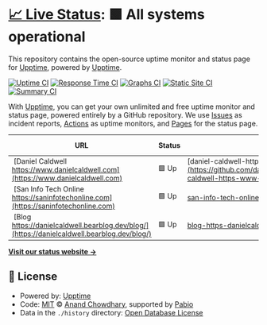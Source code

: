# [📈 Live Status](https://upptime.github.io/upptime): <!--live status--> **🟩 All systems operational**

This repository contains the open-source uptime monitor and status page for [Upptime](https://upptime.js.org), powered by [Upptime](https://github.com/upptime/upptime).

[![Uptime CI](https://github.com/danielcaldwell/uptime/workflows/Uptime%20CI/badge.svg)](https://github.com/danielcaldwell/uptime/actions?query=workflow%3A%22Uptime+CI%22)
[![Response Time CI](https://github.com/danielcaldwell/uptime/workflows/Response%20Time%20CI/badge.svg)](https://github.com/danielcaldwell/uptime/actions?query=workflow%3A%22Response+Time+CI%22)
[![Graphs CI](https://github.com/danielcaldwell/uptime/workflows/Graphs%20CI/badge.svg)](https://github.com/danielcaldwell/uptime/actions?query=workflow%3A%22Graphs+CI%22)
[![Static Site CI](https://github.com/danielcaldwell/uptime/workflows/Static%20Site%20CI/badge.svg)](https://github.com/danielcaldwell/uptime/actions?query=workflow%3A%22Static+Site+CI%22)
[![Summary CI](https://github.com/danielcaldwell/uptime/workflows/Summary%20CI/badge.svg)](https://github.com/danielcaldwell/uptime/actions?query=workflow%3A%22Summary+CI%22)

With [Upptime](https://upptime.js.org), you can get your own unlimited and free uptime monitor and status page, powered entirely by a GitHub repository. We use [Issues](https://github.com/upptime/upptime/issues) as incident reports, [Actions](https://github.com/danielcaldwell/uptime/actions) as uptime monitors, and [Pages](https://upptime.github.io/upptime) for the status page.

<!--start: status pages-->
<!-- This summary is generated by Upptime (https://github.com/upptime/upptime) -->
<!-- Do not edit this manually, your changes will be overwritten -->
<!-- prettier-ignore -->
| URL | Status | History | Response Time | Uptime |
| --- | ------ | ------- | ------------- | ------ |
| <img alt="" src="https://icons.duckduckgo.com/ip3/www.danielcaldwell.com.ico" height="13"> [Daniel Caldwell https://www.danielcaldwell.com](https://www.danielcaldwell.com) | 🟩 Up | [daniel-caldwell-https-www-danielcaldwell-com.yml](https://github.com/danielcaldwell/uptime/commits/HEAD/history/daniel-caldwell-https-www-danielcaldwell-com.yml) | <details><summary><img alt="Response time graph" src="./graphs/daniel-caldwell-https-www-danielcaldwell-com/response-time-week.png" height="20"> 408ms</summary><br><a href="https://danielcaldwell.github.io/uptime/history/daniel-caldwell-https-www-danielcaldwell-com"><img alt="Response time 408" src="https://img.shields.io/endpoint?url=https%3A%2F%2Fraw.githubusercontent.com%2Fdanielcaldwell%2Fuptime%2FHEAD%2Fapi%2Fdaniel-caldwell-https-www-danielcaldwell-com%2Fresponse-time.json"></a><br><a href="https://danielcaldwell.github.io/uptime/history/daniel-caldwell-https-www-danielcaldwell-com"><img alt="24-hour response time 408" src="https://img.shields.io/endpoint?url=https%3A%2F%2Fraw.githubusercontent.com%2Fdanielcaldwell%2Fuptime%2FHEAD%2Fapi%2Fdaniel-caldwell-https-www-danielcaldwell-com%2Fresponse-time-day.json"></a><br><a href="https://danielcaldwell.github.io/uptime/history/daniel-caldwell-https-www-danielcaldwell-com"><img alt="7-day response time 408" src="https://img.shields.io/endpoint?url=https%3A%2F%2Fraw.githubusercontent.com%2Fdanielcaldwell%2Fuptime%2FHEAD%2Fapi%2Fdaniel-caldwell-https-www-danielcaldwell-com%2Fresponse-time-week.json"></a><br><a href="https://danielcaldwell.github.io/uptime/history/daniel-caldwell-https-www-danielcaldwell-com"><img alt="30-day response time 408" src="https://img.shields.io/endpoint?url=https%3A%2F%2Fraw.githubusercontent.com%2Fdanielcaldwell%2Fuptime%2FHEAD%2Fapi%2Fdaniel-caldwell-https-www-danielcaldwell-com%2Fresponse-time-month.json"></a><br><a href="https://danielcaldwell.github.io/uptime/history/daniel-caldwell-https-www-danielcaldwell-com"><img alt="1-year response time 408" src="https://img.shields.io/endpoint?url=https%3A%2F%2Fraw.githubusercontent.com%2Fdanielcaldwell%2Fuptime%2FHEAD%2Fapi%2Fdaniel-caldwell-https-www-danielcaldwell-com%2Fresponse-time-year.json"></a></details> | <details><summary><a href="https://danielcaldwell.github.io/uptime/history/daniel-caldwell-https-www-danielcaldwell-com">100.00%</a></summary><a href="https://danielcaldwell.github.io/uptime/history/daniel-caldwell-https-www-danielcaldwell-com"><img alt="All-time uptime 100.00%" src="https://img.shields.io/endpoint?url=https%3A%2F%2Fraw.githubusercontent.com%2Fdanielcaldwell%2Fuptime%2FHEAD%2Fapi%2Fdaniel-caldwell-https-www-danielcaldwell-com%2Fuptime.json"></a><br><a href="https://danielcaldwell.github.io/uptime/history/daniel-caldwell-https-www-danielcaldwell-com"><img alt="24-hour uptime 100.00%" src="https://img.shields.io/endpoint?url=https%3A%2F%2Fraw.githubusercontent.com%2Fdanielcaldwell%2Fuptime%2FHEAD%2Fapi%2Fdaniel-caldwell-https-www-danielcaldwell-com%2Fuptime-day.json"></a><br><a href="https://danielcaldwell.github.io/uptime/history/daniel-caldwell-https-www-danielcaldwell-com"><img alt="7-day uptime 100.00%" src="https://img.shields.io/endpoint?url=https%3A%2F%2Fraw.githubusercontent.com%2Fdanielcaldwell%2Fuptime%2FHEAD%2Fapi%2Fdaniel-caldwell-https-www-danielcaldwell-com%2Fuptime-week.json"></a><br><a href="https://danielcaldwell.github.io/uptime/history/daniel-caldwell-https-www-danielcaldwell-com"><img alt="30-day uptime 100.00%" src="https://img.shields.io/endpoint?url=https%3A%2F%2Fraw.githubusercontent.com%2Fdanielcaldwell%2Fuptime%2FHEAD%2Fapi%2Fdaniel-caldwell-https-www-danielcaldwell-com%2Fuptime-month.json"></a><br><a href="https://danielcaldwell.github.io/uptime/history/daniel-caldwell-https-www-danielcaldwell-com"><img alt="1-year uptime 100.00%" src="https://img.shields.io/endpoint?url=https%3A%2F%2Fraw.githubusercontent.com%2Fdanielcaldwell%2Fuptime%2FHEAD%2Fapi%2Fdaniel-caldwell-https-www-danielcaldwell-com%2Fuptime-year.json"></a></details>
| <img alt="" src="https://icons.duckduckgo.com/ip3/saninfotechonline.com.ico" height="13"> [San Info Tech Online https://saninfotechonline.com](https://saninfotechonline.com) | 🟩 Up | [san-info-tech-online-https-saninfotechonline-com.yml](https://github.com/danielcaldwell/uptime/commits/HEAD/history/san-info-tech-online-https-saninfotechonline-com.yml) | <details><summary><img alt="Response time graph" src="./graphs/san-info-tech-online-https-saninfotechonline-com/response-time-week.png" height="20"> 130ms</summary><br><a href="https://danielcaldwell.github.io/uptime/history/san-info-tech-online-https-saninfotechonline-com"><img alt="Response time 130" src="https://img.shields.io/endpoint?url=https%3A%2F%2Fraw.githubusercontent.com%2Fdanielcaldwell%2Fuptime%2FHEAD%2Fapi%2Fsan-info-tech-online-https-saninfotechonline-com%2Fresponse-time.json"></a><br><a href="https://danielcaldwell.github.io/uptime/history/san-info-tech-online-https-saninfotechonline-com"><img alt="24-hour response time 130" src="https://img.shields.io/endpoint?url=https%3A%2F%2Fraw.githubusercontent.com%2Fdanielcaldwell%2Fuptime%2FHEAD%2Fapi%2Fsan-info-tech-online-https-saninfotechonline-com%2Fresponse-time-day.json"></a><br><a href="https://danielcaldwell.github.io/uptime/history/san-info-tech-online-https-saninfotechonline-com"><img alt="7-day response time 130" src="https://img.shields.io/endpoint?url=https%3A%2F%2Fraw.githubusercontent.com%2Fdanielcaldwell%2Fuptime%2FHEAD%2Fapi%2Fsan-info-tech-online-https-saninfotechonline-com%2Fresponse-time-week.json"></a><br><a href="https://danielcaldwell.github.io/uptime/history/san-info-tech-online-https-saninfotechonline-com"><img alt="30-day response time 130" src="https://img.shields.io/endpoint?url=https%3A%2F%2Fraw.githubusercontent.com%2Fdanielcaldwell%2Fuptime%2FHEAD%2Fapi%2Fsan-info-tech-online-https-saninfotechonline-com%2Fresponse-time-month.json"></a><br><a href="https://danielcaldwell.github.io/uptime/history/san-info-tech-online-https-saninfotechonline-com"><img alt="1-year response time 130" src="https://img.shields.io/endpoint?url=https%3A%2F%2Fraw.githubusercontent.com%2Fdanielcaldwell%2Fuptime%2FHEAD%2Fapi%2Fsan-info-tech-online-https-saninfotechonline-com%2Fresponse-time-year.json"></a></details> | <details><summary><a href="https://danielcaldwell.github.io/uptime/history/san-info-tech-online-https-saninfotechonline-com">100.00%</a></summary><a href="https://danielcaldwell.github.io/uptime/history/san-info-tech-online-https-saninfotechonline-com"><img alt="All-time uptime 100.00%" src="https://img.shields.io/endpoint?url=https%3A%2F%2Fraw.githubusercontent.com%2Fdanielcaldwell%2Fuptime%2FHEAD%2Fapi%2Fsan-info-tech-online-https-saninfotechonline-com%2Fuptime.json"></a><br><a href="https://danielcaldwell.github.io/uptime/history/san-info-tech-online-https-saninfotechonline-com"><img alt="24-hour uptime 100.00%" src="https://img.shields.io/endpoint?url=https%3A%2F%2Fraw.githubusercontent.com%2Fdanielcaldwell%2Fuptime%2FHEAD%2Fapi%2Fsan-info-tech-online-https-saninfotechonline-com%2Fuptime-day.json"></a><br><a href="https://danielcaldwell.github.io/uptime/history/san-info-tech-online-https-saninfotechonline-com"><img alt="7-day uptime 100.00%" src="https://img.shields.io/endpoint?url=https%3A%2F%2Fraw.githubusercontent.com%2Fdanielcaldwell%2Fuptime%2FHEAD%2Fapi%2Fsan-info-tech-online-https-saninfotechonline-com%2Fuptime-week.json"></a><br><a href="https://danielcaldwell.github.io/uptime/history/san-info-tech-online-https-saninfotechonline-com"><img alt="30-day uptime 100.00%" src="https://img.shields.io/endpoint?url=https%3A%2F%2Fraw.githubusercontent.com%2Fdanielcaldwell%2Fuptime%2FHEAD%2Fapi%2Fsan-info-tech-online-https-saninfotechonline-com%2Fuptime-month.json"></a><br><a href="https://danielcaldwell.github.io/uptime/history/san-info-tech-online-https-saninfotechonline-com"><img alt="1-year uptime 100.00%" src="https://img.shields.io/endpoint?url=https%3A%2F%2Fraw.githubusercontent.com%2Fdanielcaldwell%2Fuptime%2FHEAD%2Fapi%2Fsan-info-tech-online-https-saninfotechonline-com%2Fuptime-year.json"></a></details>
| <img alt="" src="https://icons.duckduckgo.com/ip3/danielcaldwell.bearblog.dev.ico" height="13"> [Blog https://danielcaldwell.bearblog.dev/blog/](https://danielcaldwell.bearblog.dev/blog/) | 🟩 Up | [blog-https-danielcaldwell-bearblog-dev-blog.yml](https://github.com/danielcaldwell/uptime/commits/HEAD/history/blog-https-danielcaldwell-bearblog-dev-blog.yml) | <details><summary><img alt="Response time graph" src="./graphs/blog-https-danielcaldwell-bearblog-dev-blog/response-time-week.png" height="20"> 241ms</summary><br><a href="https://danielcaldwell.github.io/uptime/history/blog-https-danielcaldwell-bearblog-dev-blog"><img alt="Response time 241" src="https://img.shields.io/endpoint?url=https%3A%2F%2Fraw.githubusercontent.com%2Fdanielcaldwell%2Fuptime%2FHEAD%2Fapi%2Fblog-https-danielcaldwell-bearblog-dev-blog%2Fresponse-time.json"></a><br><a href="https://danielcaldwell.github.io/uptime/history/blog-https-danielcaldwell-bearblog-dev-blog"><img alt="24-hour response time 241" src="https://img.shields.io/endpoint?url=https%3A%2F%2Fraw.githubusercontent.com%2Fdanielcaldwell%2Fuptime%2FHEAD%2Fapi%2Fblog-https-danielcaldwell-bearblog-dev-blog%2Fresponse-time-day.json"></a><br><a href="https://danielcaldwell.github.io/uptime/history/blog-https-danielcaldwell-bearblog-dev-blog"><img alt="7-day response time 241" src="https://img.shields.io/endpoint?url=https%3A%2F%2Fraw.githubusercontent.com%2Fdanielcaldwell%2Fuptime%2FHEAD%2Fapi%2Fblog-https-danielcaldwell-bearblog-dev-blog%2Fresponse-time-week.json"></a><br><a href="https://danielcaldwell.github.io/uptime/history/blog-https-danielcaldwell-bearblog-dev-blog"><img alt="30-day response time 241" src="https://img.shields.io/endpoint?url=https%3A%2F%2Fraw.githubusercontent.com%2Fdanielcaldwell%2Fuptime%2FHEAD%2Fapi%2Fblog-https-danielcaldwell-bearblog-dev-blog%2Fresponse-time-month.json"></a><br><a href="https://danielcaldwell.github.io/uptime/history/blog-https-danielcaldwell-bearblog-dev-blog"><img alt="1-year response time 241" src="https://img.shields.io/endpoint?url=https%3A%2F%2Fraw.githubusercontent.com%2Fdanielcaldwell%2Fuptime%2FHEAD%2Fapi%2Fblog-https-danielcaldwell-bearblog-dev-blog%2Fresponse-time-year.json"></a></details> | <details><summary><a href="https://danielcaldwell.github.io/uptime/history/blog-https-danielcaldwell-bearblog-dev-blog">100.00%</a></summary><a href="https://danielcaldwell.github.io/uptime/history/blog-https-danielcaldwell-bearblog-dev-blog"><img alt="All-time uptime 100.00%" src="https://img.shields.io/endpoint?url=https%3A%2F%2Fraw.githubusercontent.com%2Fdanielcaldwell%2Fuptime%2FHEAD%2Fapi%2Fblog-https-danielcaldwell-bearblog-dev-blog%2Fuptime.json"></a><br><a href="https://danielcaldwell.github.io/uptime/history/blog-https-danielcaldwell-bearblog-dev-blog"><img alt="24-hour uptime 100.00%" src="https://img.shields.io/endpoint?url=https%3A%2F%2Fraw.githubusercontent.com%2Fdanielcaldwell%2Fuptime%2FHEAD%2Fapi%2Fblog-https-danielcaldwell-bearblog-dev-blog%2Fuptime-day.json"></a><br><a href="https://danielcaldwell.github.io/uptime/history/blog-https-danielcaldwell-bearblog-dev-blog"><img alt="7-day uptime 100.00%" src="https://img.shields.io/endpoint?url=https%3A%2F%2Fraw.githubusercontent.com%2Fdanielcaldwell%2Fuptime%2FHEAD%2Fapi%2Fblog-https-danielcaldwell-bearblog-dev-blog%2Fuptime-week.json"></a><br><a href="https://danielcaldwell.github.io/uptime/history/blog-https-danielcaldwell-bearblog-dev-blog"><img alt="30-day uptime 100.00%" src="https://img.shields.io/endpoint?url=https%3A%2F%2Fraw.githubusercontent.com%2Fdanielcaldwell%2Fuptime%2FHEAD%2Fapi%2Fblog-https-danielcaldwell-bearblog-dev-blog%2Fuptime-month.json"></a><br><a href="https://danielcaldwell.github.io/uptime/history/blog-https-danielcaldwell-bearblog-dev-blog"><img alt="1-year uptime 100.00%" src="https://img.shields.io/endpoint?url=https%3A%2F%2Fraw.githubusercontent.com%2Fdanielcaldwell%2Fuptime%2FHEAD%2Fapi%2Fblog-https-danielcaldwell-bearblog-dev-blog%2Fuptime-year.json"></a></details>

<!--end: status pages-->

[**Visit our status website →**](https://upptime.github.io/upptime)

## 📄 License

- Powered by: [Upptime](https://github.com/upptime/upptime)
- Code: [MIT](./LICENSE) © [Anand Chowdhary](https://anandchowdhary.com), supported by [Pabio](https://pabio.com)
- Data in the `./history` directory: [Open Database License](https://opendatacommons.org/licenses/odbl/1-0/)

